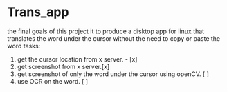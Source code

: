 # Trans_app
the final goals of this project it to produce a disktop app for linux that translates the word under the cursor without the need to copy or paste the word 
tasks:
1. get the cursor location from x server. - [x]
2. get screenshot from x server.[x]
3. get screenshot of only the word under the cursor using openCV. [ ]
4. use OCR on the word. [ ]
